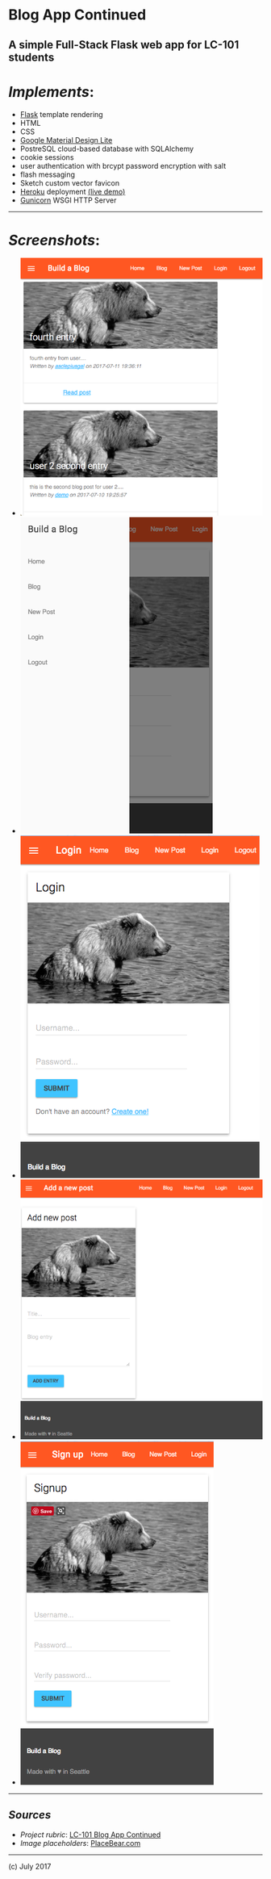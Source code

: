 # Blog App Continued
## A simple Full-Stack Flask web app for LC-101 students

# _Implements_:

- [Flask](http://flask.pocoo.org/) template rendering
- HTML
- CSS
- [Google Material Design Lite](https://getmdl.io/)
- PostreSQL cloud-based database with SQLAlchemy
- cookie sessions
- user authentication with brcypt password encryption with salt
- flash messaging
- Sketch custom vector favicon
- [Heroku](http://heroku.com) deployment [(live demo)](https://build-a-blog-app.herokuapp.com/) 
- [Gunicorn](http://gunicorn.org/) WSGI HTTP Server

***

# _Screenshots_:

- ![](/static/img/blog.png)
- ![](/static/img/drawer.png)
- ![](/static/img/login.png)
- ![](/static/img/new_post.png)
- ![](/static/img/signup.png)

***

## _Sources_

- _Project rubric_: [LC-101 Blog App Continued](http://education.launchcode.org/web-fundamentals/assignments/blogz/)
- _Image placeholders_: [PlaceBear.com](http://www.placebear.com)

***

(c) July 2017